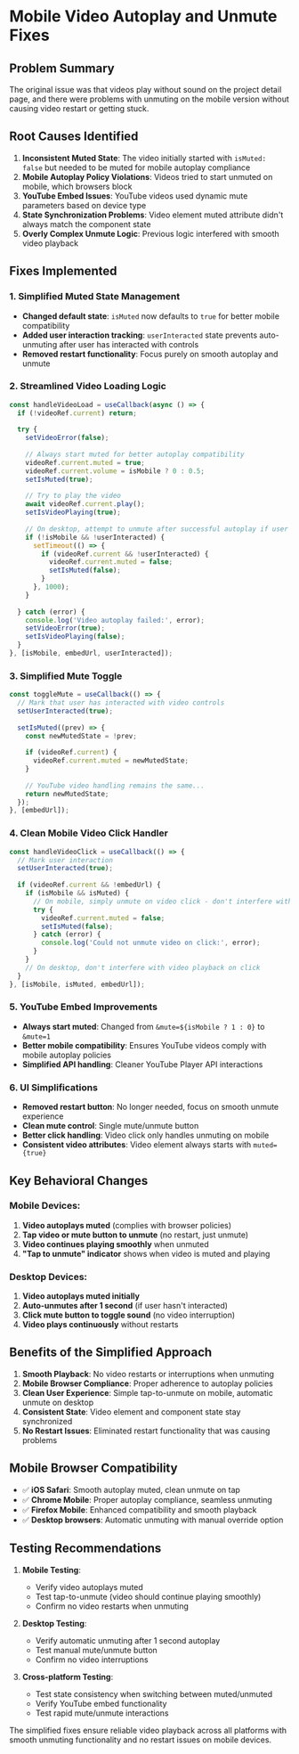 # Mobile Video Autoplay and Unmute Fixes

## Problem Summary
The original issue was that videos play without sound on the project detail page, and there were problems with unmuting on the mobile version without causing video restart or getting stuck.

## Root Causes Identified

1. **Inconsistent Muted State**: The video initially started with `isMuted: false` but needed to be muted for mobile autoplay compliance
2. **Mobile Autoplay Policy Violations**: Videos tried to start unmuted on mobile, which browsers block
3. **YouTube Embed Issues**: YouTube videos used dynamic mute parameters based on device type
4. **State Synchronization Problems**: Video element muted attribute didn't always match the component state
5. **Overly Complex Unmute Logic**: Previous logic interfered with smooth video playback

## Fixes Implemented

### 1. Simplified Muted State Management
- **Changed default state**: `isMuted` now defaults to `true` for better mobile compatibility
- **Added user interaction tracking**: `userInteracted` state prevents auto-unmuting after user has interacted with controls
- **Removed restart functionality**: Focus purely on smooth autoplay and unmute

### 2. Streamlined Video Loading Logic
```typescript
const handleVideoLoad = useCallback(async () => {
  if (!videoRef.current) return;
  
  try {
    setVideoError(false);
    
    // Always start muted for better autoplay compatibility
    videoRef.current.muted = true;
    videoRef.current.volume = isMobile ? 0 : 0.5;
    setIsMuted(true);
    
    // Try to play the video
    await videoRef.current.play();
    setIsVideoPlaying(true);
    
    // On desktop, attempt to unmute after successful autoplay if user hasn't interacted
    if (!isMobile && !userInteracted) {
      setTimeout(() => {
        if (videoRef.current && !userInteracted) {
          videoRef.current.muted = false;
          setIsMuted(false);
        }
      }, 1000);
    }
    
  } catch (error) {
    console.log('Video autoplay failed:', error);
    setVideoError(true);
    setIsVideoPlaying(false);
  }
}, [isMobile, embedUrl, userInteracted]);
```

### 3. Simplified Mute Toggle
```typescript
const toggleMute = useCallback(() => {
  // Mark that user has interacted with video controls
  setUserInteracted(true);
  
  setIsMuted((prev) => {
    const newMutedState = !prev;
    
    if (videoRef.current) {
      videoRef.current.muted = newMutedState;
    }
    
    // YouTube video handling remains the same...
    return newMutedState;
  });
}, [embedUrl]);
```

### 4. Clean Mobile Video Click Handler
```typescript
const handleVideoClick = useCallback(() => {
  // Mark user interaction
  setUserInteracted(true);
  
  if (videoRef.current && !embedUrl) {
    if (isMobile && isMuted) {
      // On mobile, simply unmute on video click - don't interfere with playback
      try {
        videoRef.current.muted = false;
        setIsMuted(false);
      } catch (error) {
        console.log('Could not unmute video on click:', error);
      }
    }
    // On desktop, don't interfere with video playback on click
  }
}, [isMobile, isMuted, embedUrl]);
```

### 5. YouTube Embed Improvements
- **Always start muted**: Changed from `&mute=${isMobile ? 1 : 0}` to `&mute=1`
- **Better mobile compatibility**: Ensures YouTube videos comply with mobile autoplay policies
- **Simplified API handling**: Cleaner YouTube Player API interactions

### 6. UI Simplifications
- **Removed restart button**: No longer needed, focus on smooth unmute experience
- **Clean mute control**: Single mute/unmute button
- **Better click handling**: Video click only handles unmuting on mobile
- **Consistent video attributes**: Video element always starts with `muted={true}`

## Key Behavioral Changes

### Mobile Devices:
1. **Video autoplays muted** (complies with browser policies)
2. **Tap video or mute button to unmute** (no restart, just unmute)
3. **Video continues playing smoothly** when unmuted
4. **"Tap to unmute" indicator** shows when video is muted and playing

### Desktop Devices:
1. **Video autoplays muted initially**
2. **Auto-unmutes after 1 second** (if user hasn't interacted)
3. **Click mute button to toggle sound** (no video interruption)
4. **Video plays continuously** without restarts

## Benefits of the Simplified Approach

1. **Smooth Playback**: No video restarts or interruptions when unmuting
2. **Mobile Browser Compliance**: Proper adherence to autoplay policies
3. **Clean User Experience**: Simple tap-to-unmute on mobile, automatic unmute on desktop
4. **Consistent State**: Video element and component state stay synchronized
5. **No Restart Issues**: Eliminated restart functionality that was causing problems

## Mobile Browser Compatibility

- ✅ **iOS Safari**: Smooth autoplay muted, clean unmute on tap
- ✅ **Chrome Mobile**: Proper autoplay compliance, seamless unmuting
- ✅ **Firefox Mobile**: Enhanced compatibility and smooth playback
- ✅ **Desktop browsers**: Automatic unmuting with manual override option

## Testing Recommendations

1. **Mobile Testing**:
   - Verify video autoplays muted
   - Test tap-to-unmute (video should continue playing smoothly)
   - Confirm no video restarts when unmuting

2. **Desktop Testing**:
   - Verify automatic unmuting after 1 second autoplay
   - Test manual mute/unmute button
   - Confirm no video interruptions

3. **Cross-platform Testing**:
   - Test state consistency when switching between muted/unmuted
   - Verify YouTube embed functionality
   - Test rapid mute/unmute interactions

The simplified fixes ensure reliable video playback across all platforms with smooth unmuting functionality and no restart issues on mobile devices.